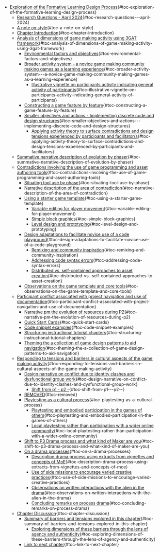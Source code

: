 -   [Exploration of the Formative Learning Design
    Process](#exploration-of-the-formative-learning-design-process){#toc-exploration-of-the-formative-learning-design-process}
    -   [Research Questions - April
        2024](#research-questions---april-2024){#toc-research-questions---april-2024}
    -   [A note on style](#a-note-on-style){#toc-a-note-on-style}
    -   [Chapter
        Introduction](#chapter-introduction){#toc-chapter-introduction}
    -   [Analysis of dimensions of game making activity using 3GAT
        framework](#analysis-of-dimensions-of-game-making-activity-using-3gat-framework){#toc-analysis-of-dimensions-of-game-making-activity-using-3gat-framework}
        -   [Environmental factors and
            objectives](#environmental-factors-and-objectives){#toc-environmental-factors-and-objectives}
        -   [Broader activity system - a novice game making community
            making games as a learning
            experience](#broader-activity-system---a-novice-game-making-community-making-games-as-a-learning-experience){#toc-broader-activity-system---a-novice-game-making-community-making-games-as-a-learning-experience}
            -   [Illustrative vignette on participants activity
                indicating general activity of
                participants](#illustrative-vignette-on-participants-activity-indicating-general-activity-of-participants){#toc-illustrative-vignette-on-participants-activity-indicating-general-activity-of-participants}
        -   [Constructing a game feature by
            feature](#constructing-a-game-feature-by-feature){#toc-constructing-a-game-feature-by-feature}
        -   [Smaller objectives and actions - Implementing discrete code
            and design
            structures](#smaller-objectives-and-actions---implementing-discrete-code-and-design-structures){#toc-smaller-objectives-and-actions---implementing-discrete-code-and-design-structures}
            -   [Applying activity theory to surface contradictions and
                design tensions experienced by participants and
                facilitator/s](#applying-activity-theory-to-surface-contradictions-and-design-tensions-experienced-by-participants-and-facilitators){#toc-applying-activity-theory-to-surface-contradictions-and-design-tensions-experienced-by-participants-and-facilitators}
    -   [Summative narrative description of evolution by
        phaser](#summative-narrative-description-of-evolution-by-phaser){#toc-summative-narrative-description-of-evolution-by-phaser}
    -   [Contradictions involving the use of game programming and asset
        authoring
        tools](#contradictions-involving-the-use-of-game-programming-and-asset-authoring-tools){#toc-contradictions-involving-the-use-of-game-programming-and-asset-authoring-tools}
        -   [Situating tool use by
            phase](#situating-tool-use-by-phase){#toc-situating-tool-use-by-phase}
        -   [Narrative description of the area of
            contradiction](#narrative-description-of-the-area-of-contradiction){#toc-narrative-description-of-the-area-of-contradiction}
        -   [Using a starter game
            template](#using-a-starter-game-template){#toc-using-a-starter-game-template}
            -   [Variable editing for player
                movement](#variable-editing-for-player-movement){#toc-variable-editing-for-player-movement}
            -   [Simple block
                graphics](#simple-block-graphics){#toc-simple-block-graphics}
            -   [Level design and
                prototyping](#level-design-and-prototyping){#toc-level-design-and-prototyping}
        -   [Design adaptations to facilitate novice use of a code
            playground](#design-adaptations-to-facilitate-novice-use-of-a-code-playground){#toc-design-adaptations-to-facilitate-novice-use-of-a-code-playground}
            -   [Remixing and community
                inspiration](#remixing-and-community-inspiration){#toc-remixing-and-community-inspiration}
            -   [Addressing code syntax
                errors](#addressing-code-syntax-errors){#toc-addressing-code-syntax-errors}
            -   [Distributed vs. self-contained approaches to asset
                creation](#distributed-vs.-self-contained-approaches-to-asset-creation){#toc-distributed-vs.-self-contained-approaches-to-asset-creation}
        -   [Observations on the game template and core
            tools](#observations-on-the-game-template-and-core-tools){#toc-observations-on-the-game-template-and-core-tools}
    -   [Participant conflict associated with project navigation and use
        of
        documentation](#participant-conflict-associated-with-project-navigation-and-use-of-documentation){#toc-participant-conflict-associated-with-project-navigation-and-use-of-documentation}
        -   [Narrative pm the evolution of resources during
            P2](#narrative-pm-the-evolution-of-resources-during-p2){#toc-narrative-pm-the-evolution-of-resources-during-p2}
        -   [Quick Start
            Cards](#quick-start-cards){#toc-quick-start-cards}
        -   [Code snippet
            examples](#code-snippet-examples){#toc-code-snippet-examples}
        -   [Structuring instructional tutorial
            chapters](#structuring-instructional-tutorial-chapters){#toc-structuring-instructional-tutorial-chapters}
        -   [Theming the a collection of game design patterns to aid
            navigation](#theming-the-a-collection-of-game-design-patterns-to-aid-navigation){#toc-theming-the-a-collection-of-game-design-patterns-to-aid-navigation}
    -   [Responding to tensions and barriers in cultural aspects of the
        game making
        activity](#responding-to-tensions-and-barriers-in-cultural-aspects-of-the-game-making-activity){#toc-responding-to-tensions-and-barriers-in-cultural-aspects-of-the-game-making-activity}
        -   [Design narrative on conflict due to identity clashes and
            dysfunctional group
            work](#design-narrative-on-conflict-due-to-identity-clashes-and-dysfunctional-group-work){#toc-design-narrative-on-conflict-due-to-identity-clashes-and-dysfunctional-group-work}
            -   [Shift from p1 - p2
                -](#shift-from-p1---p2--){#toc-shift-from-p1---p2--}
        -   [REMOVED](#removed){#toc-removed}
        -   [Playtesting as a cultural
            process](#playtesting-as-a-cultural-process){#toc-playtesting-as-a-cultural-process}
            -   [Playtesting and embodied participation in the games of
                others](#playtesting-and-embodied-participation-in-the-games-of-others){#toc-playtesting-and-embodied-participation-in-the-games-of-others}
            -   [Local playtesting rather than participation with a
                wider online
                community](#local-playtesting-rather-than-participation-with-a-wider-online-community){#toc-local-playtesting-rather-than-participation-with-a-wider-online-community}
        -   [Shift to P3 Drama process and what kind of Maker are
            you](#shift-to-p3-drama-process-and-what-kind-of-maker-are-you){#toc-shift-to-p3-drama-process-and-what-kind-of-maker-are-you}
        -   [On a drama
            processes](#on-a-drama-processes){#toc-on-a-drama-processes}
            -   [Description drama process using extracts from vignettes
                and concepts of
                MoE](#description-drama-process-using-extracts-from-vignettes-and-concepts-of-moe){#toc-description-drama-process-using-extracts-from-vignettes-and-concepts-of-moe}
            -   [Use of side missions to encourage varied creative
                practices](#use-of-side-missions-to-encourage-varied-creative-practices){#toc-use-of-side-missions-to-encourage-varied-creative-practices}
            -   [Observations on written interactions with the alien in
                the
                drama](#observations-on-written-interactions-with-the-alien-in-the-drama){#toc-observations-on-written-interactions-with-the-alien-in-the-drama}
            -   [Concluding remarks on process
                drama](#concluding-remarks-on-process-drama){#toc-concluding-remarks-on-process-drama}
    -   [Chapter
        Discussion](#chapter-discussion){#toc-chapter-discussion}
        -   [Summary of barriers and tensions explored in this
            chapter](#summary-of-barriers-and-tensions-explored-in-this-chapter){#toc-summary-of-barriers-and-tensions-explored-in-this-chapter}
            -   [Exploring dimensions of these barriers through the lens
                of agency and
                authenticity](#exploring-dimensions-of-these-barriers-through-the-lens-of-agency-and-authenticity){#toc-exploring-dimensions-of-these-barriers-through-the-lens-of-agency-and-authenticity}
        -   [Link to next
            chapter](#link-to-next-chapter){#toc-link-to-next-chapter}
